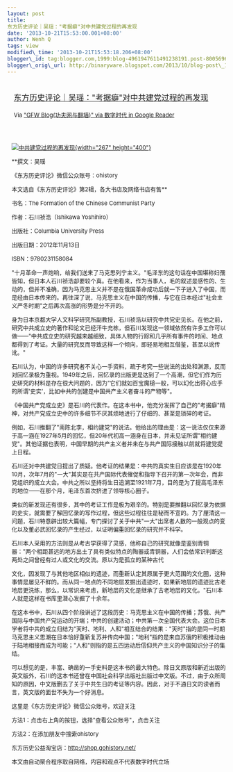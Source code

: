 ```yaml
--- 
layout: post 
title:
东方历史评论｜吴瑶："考据癖"对中共建党过程的再发现 
date: '2013-10-21T15:53:00.001+08:00' 
author: Wenh Q
tags: view
modified\_time: '2013-10-21T15:53:18.206+08:00' 
blogger\_id: tag:blogger.com,1999:blog-4961947611491238191.post-8005696150964669559
blogger\_orig\_url: http://binaryware.blogspot.com/2013/10/blog-post\_1674.html
---
```

<div style="margin: 10px; padding: 5px;">

<div style="font-size: 18px;">

[东方历史评论｜吴瑶："考据癖"对中共建党过程的再发现](http://feedproxy.google.com/~r/chinagfwblog/~3/3daRMkSbfNQ/)

</div>

<div style="font-size: 13px;">

Via ["GFW Blog(功夫网与翻墙)" via 数字时代 in Google
Reader](https://www.blogger.com/blogger.g?blogID=4961947611491238191&pli=1)

</div>

</div>

<div style="font-size: 13px; padding: 15px 0 10px 10px;">

[![中共建党过程的再发现](http://chinadigitaltimes.net/chinese/files/2013/10/%E4%B8%AD%E5%85%B1%E5%BB%BA%E5%85%9A%E8%BF%87%E7%A8%8B%E7%9A%84%E5%86%8D%E5%8F%91%E7%8E%B0.jpg){width="267"
height="400"}](http://chinadigitaltimes.net/chinese/files/2013/10/%E4%B8%AD%E5%85%B1%E5%BB%BA%E5%85%9A%E8%BF%87%E7%A8%8B%E7%9A%84%E5%86%8D%E5%8F%91%E7%8E%B0.jpg)

**撰文：吴瑶

《东方历史评论》微信公众账号：ohistory

本文选自《东方历史评论》第2辑，各大书店及网络书店有售**

书名：The Formation of the Chinese Communist Party

作者：石川祯浩（Ishikawa Yoshihiro）

出版社：Columbia University Press

出版日期：2012年11月13日

ISBN：9780231158084

"十月革命一声炮响，给我们送来了马克思列宁主义。"毛泽东的这句话在中国堪称妇孺皆知，但日本人石川祯浩却要较个真。在他看来，作为当事人，毛的叙述是感性的、生动的，但并不准确，因为马克思主义并不是在俄国革命成功后就一下子进入了中国，而是经由日本传来的。再往深了说，马克思主义在中国的传播，与它在日本经过"社会主义严冬时期"之后再次高涨的形势是分不开的。

身为日本京都大学人文科学研究所副教授，石川祯浩以研究中共党史见长。在他之前，研究中共成立史的著作和论文已经汗牛充栋，但石川发现这一领域依然有许多工作可以做——"中共成立史的研究越来越细致，具体人物的行踪和几乎所有事件的时间、地点都得到了考证。大量的研究反而导致这样一个倾向，即轻易地相互借鉴，甚至以讹传讹。"

石川认为，中国的许多研究者不关心一手资料，疏于考究一些说法的出处和渊源，反而对回忆录极为重视。1949年之后，回忆录的出版更是达到了一个高潮，但它们作为历史研究的材料是存在很大问题的，因为"它们就如百宝魔槌一般，可以幻化出得心应手的所谓'史实'，比如中共的创建是中国共产主义者奋斗的产物等"。

《中国共产党成立史》是石川的代表作。在这本书中，他充分发挥了自己的"考据癖"精神，对共产党成立史中的许多细节不厌其烦地进行了仔细的、甚至是琐碎的考证。

例如，石川推翻了"南陈北李，相约建党"的说法。他给出的理由是：这一说法仅仅来源于高一涵在1927年5月的回忆，但20年代初高一涵身在日本，并未见证所谓"相约建党"。其他证据也表明，中国早期的共产主义者并未在与共产国际接触以前就将建党提上日程。

石川还对中共建党日提出了质疑。他考证的结果是：中共的真实生日应该是在1920年10月，次年7月的"一大"其实是在共产国际代表催促和指导下召开的第一次年会，而非党组织的成立大会。中共之所以坚持将生日追溯至1921年7月，目的是为了提高毛泽东的地位——在那个月，毛泽东首次挤进了领导核心圈子。

类似的新发现还有很多，其中的考证工作是极为艰辛的。特别是要推翻以回忆录为依据的史实，就需要了解回忆录的写作过程，但这些过程往往是秘而不宣的。为了厘清这一问题，石川特意辟出较大篇幅，专门探讨了关于中共"一大"出席者人数的一般观点的变化以及董必武回忆录的产生经过，以证明偏重回忆录的研究并不科学。

石川本人采用的方法则是从考古学获得了灵感，他称自己的研究就像是鉴别青铜器："两个相距甚远的地方出土了具有类似特点的陶器或青铜器，人们会依常识判断这两处之间曾经有过人或文化的交流。原以为是孤立的某种古代

文化，因发现了与其他地区相似的遗迹，而重新认定其原属于更大范围的文化圈，这种事情是屡见不鲜的。而从同一地点的不同地层发掘出遗迹时，如果新地层的遗迹比古老地层更洗练，那么，以常识来考虑，新地层的文化是继承了古老地层的文化。"石川本人就是这样在书库里潜心发掘了十余年。

在这本书中，石川从四个阶段讲述了这段历史：马克思主义在中国的传播；苏俄、共产国际与中国共产党运动的开端；中共的创建活动；中共第一次全国代表大会。这位日本学者将中共的成立归结为"天时、地利、人和"相互结合的结果："天时"指的是同一时期马克思主义思潮在日本恰好重新复苏并传向中国；"地利"指的是来自苏俄的积极推动由于陆地相接而成为可能；"人和"则指的是五四运动后信仰共产主义的中国知识分子的集结。

可以想见的是，丰富、确凿的一手史料是这本书的最大特色。除日文原版和新近出版的英文版外，石川的这本书还曾在中国社会科学出版社出版过中文版。不过，由于众所周知的原因，中文版删去了关于中共生日的考证等内容。因此，对于不通日文的读者而言，英文版的面世不失为一个好消息。

这里是《东方历史评论》微信公众账号，欢迎关注

方法1：点击右上角的按钮，选择"查看公众账号"，点击关注

方法2：在添加朋友中搜索ohistory

东方历史公益淘宝店：http://shop.gohistory.net/

本文由自动聚合程序取自网络，内容和观点不代表数字时代立场

</div>
